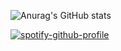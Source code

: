 ![Anurag's GitHub stats](https://github-readme-stats.vercel.app/api?username=gn1e&show=reviews,discussions_started,discussions_answered,prs_merged,prs_merged_percentage)


[![spotify-github-profile](https://spotify-github-profile.kittinanx.com/api/view?uid=31dlll4nrfaigz7xubuibsjjun2m&cover_image=true&theme=novatorem&show_offline=true&background_color=121212&interchange=false&bar_color=53b14f&bar_color_cover=false)](https://github.com/kittinan/spotify-github-profile)

